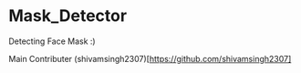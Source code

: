 # Mask_Detector
Detecting Face Mask  :)

Main Contributer (shivamsingh2307)[https://github.com/shivamsingh2307]
